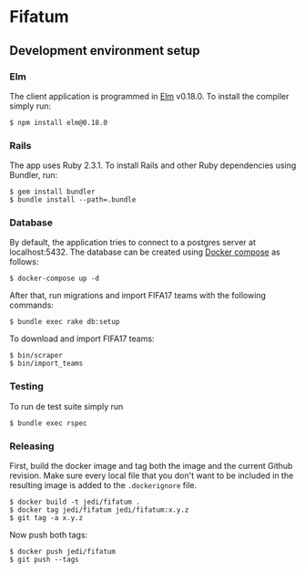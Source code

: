 # Fifatum

## Development environment setup

### Elm

The client application is programmed in [Elm](http://elm-lang.org/) v0.18.0. To install the compiler simply run:

```
$ npm install elm@0.18.0
```

### Rails

The app uses Ruby 2.3.1. To install Rails and other Ruby dependencies using Bundler, run:

```
$ gem install bundler
$ bundle install --path=.bundle
```

### Database

By default, the application tries to connect to a postgres server at localhost:5432. The database can be created using [Docker compose](https://docs.docker.com/compose/) as follows:

```
$ docker-compose up -d
```

After that, run migrations and import FIFA17 teams with the following commands:

```
$ bundle exec rake db:setup
```

To download and import FIFA17 teams:

```
$ bin/scraper
$ bin/import_teams
```

### Testing

To run de test suite simply run

```
$ bundle exec rspec
```

### Releasing

First, build the docker image and tag both the image and the current Github revision. Make sure every local file that you don't want to be included in the resulting image is added to the `.dockerignore` file.

```
$ docker build -t jedi/fifatum .
$ docker tag jedi/fifatum jedi/fifatum:x.y.z
$ git tag -a x.y.z
```

Now push both tags:

```
$ docker push jedi/fifatum
$ git push --tags
```
